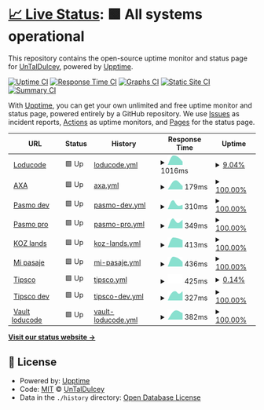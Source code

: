 # [📈 Live Status](https://UnTalDulcey.github.io/upptime-loducode): <!--live status--> **🟩 All systems operational**

This repository contains the open-source uptime monitor and status page for [UnTalDulcey](https://UnTalDulcey.github.io/upptime-loducode), powered by [Upptime](https://github.com/upptime/upptime).

[![Uptime CI](https://github.com/UnTalDulcey/upptime-loducode/workflows/Uptime%20CI/badge.svg)](https://github.com/UnTalDulcey/upptime-loducode/actions?query=workflow%3A%22Uptime+CI%22)
[![Response Time CI](https://github.com/UnTalDulcey/upptime-loducode/workflows/Response%20Time%20CI/badge.svg)](https://github.com/UnTalDulcey/upptime-loducode/actions?query=workflow%3A%22Response+Time+CI%22)
[![Graphs CI](https://github.com/UnTalDulcey/upptime-loducode/workflows/Graphs%20CI/badge.svg)](https://github.com/UnTalDulcey/upptime-loducode/actions?query=workflow%3A%22Graphs+CI%22)
[![Static Site CI](https://github.com/UnTalDulcey/upptime-loducode/workflows/Static%20Site%20CI/badge.svg)](https://github.com/UnTalDulcey/upptime-loducode/actions?query=workflow%3A%22Static+Site+CI%22)
[![Summary CI](https://github.com/UnTalDulcey/upptime-loducode/workflows/Summary%20CI/badge.svg)](https://github.com/UnTalDulcey/upptime-loducode/actions?query=workflow%3A%22Summary+CI%22)

With [Upptime](https://upptime.js.org), you can get your own unlimited and free uptime monitor and status page, powered entirely by a GitHub repository. We use [Issues](https://github.com/UnTalDulcey/upptime-loducode/issues) as incident reports, [Actions](https://github.com/UnTalDulcey/upptime-loducode/actions) as uptime monitors, and [Pages](https://UnTalDulcey.github.io/upptime-loducode) for the status page.

<!--start: status pages-->
<!-- This summary is generated by Upptime (https://github.com/upptime/upptime) -->
<!-- Do not edit this manually, your changes will be overwritten -->
<!-- prettier-ignore -->
| URL | Status | History | Response Time | Uptime |
| --- | ------ | ------- | ------------- | ------ |
| <img alt="" src="https://favicons.githubusercontent.com/loducode.com" height="13"> [Loducode](https://loducode.com/) | 🟩 Up | [loducode.yml](https://github.com/UnTalDulcey/upptime-loducode/commits/HEAD/history/loducode.yml) | <details><summary><img alt="Response time graph" src="./graphs/loducode/response-time-week.png" height="20"> 1016ms</summary><br><a href="https://UnTalDulcey.github.io/upptime-loducode/history/loducode"><img alt="Response time 1016" src="https://img.shields.io/endpoint?url=https%3A%2F%2Fraw.githubusercontent.com%2FUnTalDulcey%2Fupptime-loducode%2FHEAD%2Fapi%2Floducode%2Fresponse-time.json"></a><br><a href="https://UnTalDulcey.github.io/upptime-loducode/history/loducode"><img alt="24-hour response time 1016" src="https://img.shields.io/endpoint?url=https%3A%2F%2Fraw.githubusercontent.com%2FUnTalDulcey%2Fupptime-loducode%2FHEAD%2Fapi%2Floducode%2Fresponse-time-day.json"></a><br><a href="https://UnTalDulcey.github.io/upptime-loducode/history/loducode"><img alt="7-day response time 1016" src="https://img.shields.io/endpoint?url=https%3A%2F%2Fraw.githubusercontent.com%2FUnTalDulcey%2Fupptime-loducode%2FHEAD%2Fapi%2Floducode%2Fresponse-time-week.json"></a><br><a href="https://UnTalDulcey.github.io/upptime-loducode/history/loducode"><img alt="30-day response time 1016" src="https://img.shields.io/endpoint?url=https%3A%2F%2Fraw.githubusercontent.com%2FUnTalDulcey%2Fupptime-loducode%2FHEAD%2Fapi%2Floducode%2Fresponse-time-month.json"></a><br><a href="https://UnTalDulcey.github.io/upptime-loducode/history/loducode"><img alt="1-year response time 1016" src="https://img.shields.io/endpoint?url=https%3A%2F%2Fraw.githubusercontent.com%2FUnTalDulcey%2Fupptime-loducode%2FHEAD%2Fapi%2Floducode%2Fresponse-time-year.json"></a></details> | <details><summary><a href="https://UnTalDulcey.github.io/upptime-loducode/history/loducode">9.04%</a></summary><a href="https://UnTalDulcey.github.io/upptime-loducode/history/loducode"><img alt="All-time uptime 9.04%" src="https://img.shields.io/endpoint?url=https%3A%2F%2Fraw.githubusercontent.com%2FUnTalDulcey%2Fupptime-loducode%2FHEAD%2Fapi%2Floducode%2Fuptime.json"></a><br><a href="https://UnTalDulcey.github.io/upptime-loducode/history/loducode"><img alt="24-hour uptime 9.04%" src="https://img.shields.io/endpoint?url=https%3A%2F%2Fraw.githubusercontent.com%2FUnTalDulcey%2Fupptime-loducode%2FHEAD%2Fapi%2Floducode%2Fuptime-day.json"></a><br><a href="https://UnTalDulcey.github.io/upptime-loducode/history/loducode"><img alt="7-day uptime 9.04%" src="https://img.shields.io/endpoint?url=https%3A%2F%2Fraw.githubusercontent.com%2FUnTalDulcey%2Fupptime-loducode%2FHEAD%2Fapi%2Floducode%2Fuptime-week.json"></a><br><a href="https://UnTalDulcey.github.io/upptime-loducode/history/loducode"><img alt="30-day uptime 9.04%" src="https://img.shields.io/endpoint?url=https%3A%2F%2Fraw.githubusercontent.com%2FUnTalDulcey%2Fupptime-loducode%2FHEAD%2Fapi%2Floducode%2Fuptime-month.json"></a><br><a href="https://UnTalDulcey.github.io/upptime-loducode/history/loducode"><img alt="1-year uptime 9.04%" src="https://img.shields.io/endpoint?url=https%3A%2F%2Fraw.githubusercontent.com%2FUnTalDulcey%2Fupptime-loducode%2FHEAD%2Fapi%2Floducode%2Fuptime-year.json"></a></details>
| <img alt="" src="https://favicons.githubusercontent.com/axacolpatriabot.com" height="13"> [AXA](https://axacolpatriabot.com/69b16986-ff63-11ea-adc1-0242ac120002/) | 🟩 Up | [axa.yml](https://github.com/UnTalDulcey/upptime-loducode/commits/HEAD/history/axa.yml) | <details><summary><img alt="Response time graph" src="./graphs/axa/response-time-week.png" height="20"> 179ms</summary><br><a href="https://UnTalDulcey.github.io/upptime-loducode/history/axa"><img alt="Response time 179" src="https://img.shields.io/endpoint?url=https%3A%2F%2Fraw.githubusercontent.com%2FUnTalDulcey%2Fupptime-loducode%2FHEAD%2Fapi%2Faxa%2Fresponse-time.json"></a><br><a href="https://UnTalDulcey.github.io/upptime-loducode/history/axa"><img alt="24-hour response time 179" src="https://img.shields.io/endpoint?url=https%3A%2F%2Fraw.githubusercontent.com%2FUnTalDulcey%2Fupptime-loducode%2FHEAD%2Fapi%2Faxa%2Fresponse-time-day.json"></a><br><a href="https://UnTalDulcey.github.io/upptime-loducode/history/axa"><img alt="7-day response time 179" src="https://img.shields.io/endpoint?url=https%3A%2F%2Fraw.githubusercontent.com%2FUnTalDulcey%2Fupptime-loducode%2FHEAD%2Fapi%2Faxa%2Fresponse-time-week.json"></a><br><a href="https://UnTalDulcey.github.io/upptime-loducode/history/axa"><img alt="30-day response time 179" src="https://img.shields.io/endpoint?url=https%3A%2F%2Fraw.githubusercontent.com%2FUnTalDulcey%2Fupptime-loducode%2FHEAD%2Fapi%2Faxa%2Fresponse-time-month.json"></a><br><a href="https://UnTalDulcey.github.io/upptime-loducode/history/axa"><img alt="1-year response time 179" src="https://img.shields.io/endpoint?url=https%3A%2F%2Fraw.githubusercontent.com%2FUnTalDulcey%2Fupptime-loducode%2FHEAD%2Fapi%2Faxa%2Fresponse-time-year.json"></a></details> | <details><summary><a href="https://UnTalDulcey.github.io/upptime-loducode/history/axa">100.00%</a></summary><a href="https://UnTalDulcey.github.io/upptime-loducode/history/axa"><img alt="All-time uptime 100.00%" src="https://img.shields.io/endpoint?url=https%3A%2F%2Fraw.githubusercontent.com%2FUnTalDulcey%2Fupptime-loducode%2FHEAD%2Fapi%2Faxa%2Fuptime.json"></a><br><a href="https://UnTalDulcey.github.io/upptime-loducode/history/axa"><img alt="24-hour uptime 100.00%" src="https://img.shields.io/endpoint?url=https%3A%2F%2Fraw.githubusercontent.com%2FUnTalDulcey%2Fupptime-loducode%2FHEAD%2Fapi%2Faxa%2Fuptime-day.json"></a><br><a href="https://UnTalDulcey.github.io/upptime-loducode/history/axa"><img alt="7-day uptime 100.00%" src="https://img.shields.io/endpoint?url=https%3A%2F%2Fraw.githubusercontent.com%2FUnTalDulcey%2Fupptime-loducode%2FHEAD%2Fapi%2Faxa%2Fuptime-week.json"></a><br><a href="https://UnTalDulcey.github.io/upptime-loducode/history/axa"><img alt="30-day uptime 100.00%" src="https://img.shields.io/endpoint?url=https%3A%2F%2Fraw.githubusercontent.com%2FUnTalDulcey%2Fupptime-loducode%2FHEAD%2Fapi%2Faxa%2Fuptime-month.json"></a><br><a href="https://UnTalDulcey.github.io/upptime-loducode/history/axa"><img alt="1-year uptime 100.00%" src="https://img.shields.io/endpoint?url=https%3A%2F%2Fraw.githubusercontent.com%2FUnTalDulcey%2Fupptime-loducode%2FHEAD%2Fapi%2Faxa%2Fuptime-year.json"></a></details>
| <img alt="" src="https://favicons.githubusercontent.com/app.holaubi.org" height="13"> [Pasmo dev](https://app.holaubi.org/) | 🟩 Up | [pasmo-dev.yml](https://github.com/UnTalDulcey/upptime-loducode/commits/HEAD/history/pasmo-dev.yml) | <details><summary><img alt="Response time graph" src="./graphs/pasmo-dev/response-time-week.png" height="20"> 310ms</summary><br><a href="https://UnTalDulcey.github.io/upptime-loducode/history/pasmo-dev"><img alt="Response time 310" src="https://img.shields.io/endpoint?url=https%3A%2F%2Fraw.githubusercontent.com%2FUnTalDulcey%2Fupptime-loducode%2FHEAD%2Fapi%2Fpasmo-dev%2Fresponse-time.json"></a><br><a href="https://UnTalDulcey.github.io/upptime-loducode/history/pasmo-dev"><img alt="24-hour response time 310" src="https://img.shields.io/endpoint?url=https%3A%2F%2Fraw.githubusercontent.com%2FUnTalDulcey%2Fupptime-loducode%2FHEAD%2Fapi%2Fpasmo-dev%2Fresponse-time-day.json"></a><br><a href="https://UnTalDulcey.github.io/upptime-loducode/history/pasmo-dev"><img alt="7-day response time 310" src="https://img.shields.io/endpoint?url=https%3A%2F%2Fraw.githubusercontent.com%2FUnTalDulcey%2Fupptime-loducode%2FHEAD%2Fapi%2Fpasmo-dev%2Fresponse-time-week.json"></a><br><a href="https://UnTalDulcey.github.io/upptime-loducode/history/pasmo-dev"><img alt="30-day response time 310" src="https://img.shields.io/endpoint?url=https%3A%2F%2Fraw.githubusercontent.com%2FUnTalDulcey%2Fupptime-loducode%2FHEAD%2Fapi%2Fpasmo-dev%2Fresponse-time-month.json"></a><br><a href="https://UnTalDulcey.github.io/upptime-loducode/history/pasmo-dev"><img alt="1-year response time 310" src="https://img.shields.io/endpoint?url=https%3A%2F%2Fraw.githubusercontent.com%2FUnTalDulcey%2Fupptime-loducode%2FHEAD%2Fapi%2Fpasmo-dev%2Fresponse-time-year.json"></a></details> | <details><summary><a href="https://UnTalDulcey.github.io/upptime-loducode/history/pasmo-dev">100.00%</a></summary><a href="https://UnTalDulcey.github.io/upptime-loducode/history/pasmo-dev"><img alt="All-time uptime 100.00%" src="https://img.shields.io/endpoint?url=https%3A%2F%2Fraw.githubusercontent.com%2FUnTalDulcey%2Fupptime-loducode%2FHEAD%2Fapi%2Fpasmo-dev%2Fuptime.json"></a><br><a href="https://UnTalDulcey.github.io/upptime-loducode/history/pasmo-dev"><img alt="24-hour uptime 100.00%" src="https://img.shields.io/endpoint?url=https%3A%2F%2Fraw.githubusercontent.com%2FUnTalDulcey%2Fupptime-loducode%2FHEAD%2Fapi%2Fpasmo-dev%2Fuptime-day.json"></a><br><a href="https://UnTalDulcey.github.io/upptime-loducode/history/pasmo-dev"><img alt="7-day uptime 100.00%" src="https://img.shields.io/endpoint?url=https%3A%2F%2Fraw.githubusercontent.com%2FUnTalDulcey%2Fupptime-loducode%2FHEAD%2Fapi%2Fpasmo-dev%2Fuptime-week.json"></a><br><a href="https://UnTalDulcey.github.io/upptime-loducode/history/pasmo-dev"><img alt="30-day uptime 100.00%" src="https://img.shields.io/endpoint?url=https%3A%2F%2Fraw.githubusercontent.com%2FUnTalDulcey%2Fupptime-loducode%2FHEAD%2Fapi%2Fpasmo-dev%2Fuptime-month.json"></a><br><a href="https://UnTalDulcey.github.io/upptime-loducode/history/pasmo-dev"><img alt="1-year uptime 100.00%" src="https://img.shields.io/endpoint?url=https%3A%2F%2Fraw.githubusercontent.com%2FUnTalDulcey%2Fupptime-loducode%2FHEAD%2Fapi%2Fpasmo-dev%2Fuptime-year.json"></a></details>
| <img alt="" src="https://favicons.githubusercontent.com/chatbot.holaubi.org" height="13"> [Pasmo pro](https://chatbot.holaubi.org/) | 🟩 Up | [pasmo-pro.yml](https://github.com/UnTalDulcey/upptime-loducode/commits/HEAD/history/pasmo-pro.yml) | <details><summary><img alt="Response time graph" src="./graphs/pasmo-pro/response-time-week.png" height="20"> 349ms</summary><br><a href="https://UnTalDulcey.github.io/upptime-loducode/history/pasmo-pro"><img alt="Response time 349" src="https://img.shields.io/endpoint?url=https%3A%2F%2Fraw.githubusercontent.com%2FUnTalDulcey%2Fupptime-loducode%2FHEAD%2Fapi%2Fpasmo-pro%2Fresponse-time.json"></a><br><a href="https://UnTalDulcey.github.io/upptime-loducode/history/pasmo-pro"><img alt="24-hour response time 349" src="https://img.shields.io/endpoint?url=https%3A%2F%2Fraw.githubusercontent.com%2FUnTalDulcey%2Fupptime-loducode%2FHEAD%2Fapi%2Fpasmo-pro%2Fresponse-time-day.json"></a><br><a href="https://UnTalDulcey.github.io/upptime-loducode/history/pasmo-pro"><img alt="7-day response time 349" src="https://img.shields.io/endpoint?url=https%3A%2F%2Fraw.githubusercontent.com%2FUnTalDulcey%2Fupptime-loducode%2FHEAD%2Fapi%2Fpasmo-pro%2Fresponse-time-week.json"></a><br><a href="https://UnTalDulcey.github.io/upptime-loducode/history/pasmo-pro"><img alt="30-day response time 349" src="https://img.shields.io/endpoint?url=https%3A%2F%2Fraw.githubusercontent.com%2FUnTalDulcey%2Fupptime-loducode%2FHEAD%2Fapi%2Fpasmo-pro%2Fresponse-time-month.json"></a><br><a href="https://UnTalDulcey.github.io/upptime-loducode/history/pasmo-pro"><img alt="1-year response time 349" src="https://img.shields.io/endpoint?url=https%3A%2F%2Fraw.githubusercontent.com%2FUnTalDulcey%2Fupptime-loducode%2FHEAD%2Fapi%2Fpasmo-pro%2Fresponse-time-year.json"></a></details> | <details><summary><a href="https://UnTalDulcey.github.io/upptime-loducode/history/pasmo-pro">100.00%</a></summary><a href="https://UnTalDulcey.github.io/upptime-loducode/history/pasmo-pro"><img alt="All-time uptime 100.00%" src="https://img.shields.io/endpoint?url=https%3A%2F%2Fraw.githubusercontent.com%2FUnTalDulcey%2Fupptime-loducode%2FHEAD%2Fapi%2Fpasmo-pro%2Fuptime.json"></a><br><a href="https://UnTalDulcey.github.io/upptime-loducode/history/pasmo-pro"><img alt="24-hour uptime 100.00%" src="https://img.shields.io/endpoint?url=https%3A%2F%2Fraw.githubusercontent.com%2FUnTalDulcey%2Fupptime-loducode%2FHEAD%2Fapi%2Fpasmo-pro%2Fuptime-day.json"></a><br><a href="https://UnTalDulcey.github.io/upptime-loducode/history/pasmo-pro"><img alt="7-day uptime 100.00%" src="https://img.shields.io/endpoint?url=https%3A%2F%2Fraw.githubusercontent.com%2FUnTalDulcey%2Fupptime-loducode%2FHEAD%2Fapi%2Fpasmo-pro%2Fuptime-week.json"></a><br><a href="https://UnTalDulcey.github.io/upptime-loducode/history/pasmo-pro"><img alt="30-day uptime 100.00%" src="https://img.shields.io/endpoint?url=https%3A%2F%2Fraw.githubusercontent.com%2FUnTalDulcey%2Fupptime-loducode%2FHEAD%2Fapi%2Fpasmo-pro%2Fuptime-month.json"></a><br><a href="https://UnTalDulcey.github.io/upptime-loducode/history/pasmo-pro"><img alt="1-year uptime 100.00%" src="https://img.shields.io/endpoint?url=https%3A%2F%2Fraw.githubusercontent.com%2FUnTalDulcey%2Fupptime-loducode%2FHEAD%2Fapi%2Fpasmo-pro%2Fuptime-year.json"></a></details>
| <img alt="" src="https://favicons.githubusercontent.com/kingdom-of-zoe.loducode.com" height="13"> [KOZ lands](https://kingdom-of-zoe.loducode.com/es/lands/) | 🟩 Up | [koz-lands.yml](https://github.com/UnTalDulcey/upptime-loducode/commits/HEAD/history/koz-lands.yml) | <details><summary><img alt="Response time graph" src="./graphs/koz-lands/response-time-week.png" height="20"> 413ms</summary><br><a href="https://UnTalDulcey.github.io/upptime-loducode/history/koz-lands"><img alt="Response time 413" src="https://img.shields.io/endpoint?url=https%3A%2F%2Fraw.githubusercontent.com%2FUnTalDulcey%2Fupptime-loducode%2FHEAD%2Fapi%2Fkoz-lands%2Fresponse-time.json"></a><br><a href="https://UnTalDulcey.github.io/upptime-loducode/history/koz-lands"><img alt="24-hour response time 413" src="https://img.shields.io/endpoint?url=https%3A%2F%2Fraw.githubusercontent.com%2FUnTalDulcey%2Fupptime-loducode%2FHEAD%2Fapi%2Fkoz-lands%2Fresponse-time-day.json"></a><br><a href="https://UnTalDulcey.github.io/upptime-loducode/history/koz-lands"><img alt="7-day response time 413" src="https://img.shields.io/endpoint?url=https%3A%2F%2Fraw.githubusercontent.com%2FUnTalDulcey%2Fupptime-loducode%2FHEAD%2Fapi%2Fkoz-lands%2Fresponse-time-week.json"></a><br><a href="https://UnTalDulcey.github.io/upptime-loducode/history/koz-lands"><img alt="30-day response time 413" src="https://img.shields.io/endpoint?url=https%3A%2F%2Fraw.githubusercontent.com%2FUnTalDulcey%2Fupptime-loducode%2FHEAD%2Fapi%2Fkoz-lands%2Fresponse-time-month.json"></a><br><a href="https://UnTalDulcey.github.io/upptime-loducode/history/koz-lands"><img alt="1-year response time 413" src="https://img.shields.io/endpoint?url=https%3A%2F%2Fraw.githubusercontent.com%2FUnTalDulcey%2Fupptime-loducode%2FHEAD%2Fapi%2Fkoz-lands%2Fresponse-time-year.json"></a></details> | <details><summary><a href="https://UnTalDulcey.github.io/upptime-loducode/history/koz-lands">100.00%</a></summary><a href="https://UnTalDulcey.github.io/upptime-loducode/history/koz-lands"><img alt="All-time uptime 100.00%" src="https://img.shields.io/endpoint?url=https%3A%2F%2Fraw.githubusercontent.com%2FUnTalDulcey%2Fupptime-loducode%2FHEAD%2Fapi%2Fkoz-lands%2Fuptime.json"></a><br><a href="https://UnTalDulcey.github.io/upptime-loducode/history/koz-lands"><img alt="24-hour uptime 100.00%" src="https://img.shields.io/endpoint?url=https%3A%2F%2Fraw.githubusercontent.com%2FUnTalDulcey%2Fupptime-loducode%2FHEAD%2Fapi%2Fkoz-lands%2Fuptime-day.json"></a><br><a href="https://UnTalDulcey.github.io/upptime-loducode/history/koz-lands"><img alt="7-day uptime 100.00%" src="https://img.shields.io/endpoint?url=https%3A%2F%2Fraw.githubusercontent.com%2FUnTalDulcey%2Fupptime-loducode%2FHEAD%2Fapi%2Fkoz-lands%2Fuptime-week.json"></a><br><a href="https://UnTalDulcey.github.io/upptime-loducode/history/koz-lands"><img alt="30-day uptime 100.00%" src="https://img.shields.io/endpoint?url=https%3A%2F%2Fraw.githubusercontent.com%2FUnTalDulcey%2Fupptime-loducode%2FHEAD%2Fapi%2Fkoz-lands%2Fuptime-month.json"></a><br><a href="https://UnTalDulcey.github.io/upptime-loducode/history/koz-lands"><img alt="1-year uptime 100.00%" src="https://img.shields.io/endpoint?url=https%3A%2F%2Fraw.githubusercontent.com%2FUnTalDulcey%2Fupptime-loducode%2FHEAD%2Fapi%2Fkoz-lands%2Fuptime-year.json"></a></details>
| <img alt="" src="https://favicons.githubusercontent.com/mi-pasaje.loducode.com" height="13"> [Mi pasaje](https://mi-pasaje.loducode.com/) | 🟩 Up | [mi-pasaje.yml](https://github.com/UnTalDulcey/upptime-loducode/commits/HEAD/history/mi-pasaje.yml) | <details><summary><img alt="Response time graph" src="./graphs/mi-pasaje/response-time-week.png" height="20"> 436ms</summary><br><a href="https://UnTalDulcey.github.io/upptime-loducode/history/mi-pasaje"><img alt="Response time 436" src="https://img.shields.io/endpoint?url=https%3A%2F%2Fraw.githubusercontent.com%2FUnTalDulcey%2Fupptime-loducode%2FHEAD%2Fapi%2Fmi-pasaje%2Fresponse-time.json"></a><br><a href="https://UnTalDulcey.github.io/upptime-loducode/history/mi-pasaje"><img alt="24-hour response time 436" src="https://img.shields.io/endpoint?url=https%3A%2F%2Fraw.githubusercontent.com%2FUnTalDulcey%2Fupptime-loducode%2FHEAD%2Fapi%2Fmi-pasaje%2Fresponse-time-day.json"></a><br><a href="https://UnTalDulcey.github.io/upptime-loducode/history/mi-pasaje"><img alt="7-day response time 436" src="https://img.shields.io/endpoint?url=https%3A%2F%2Fraw.githubusercontent.com%2FUnTalDulcey%2Fupptime-loducode%2FHEAD%2Fapi%2Fmi-pasaje%2Fresponse-time-week.json"></a><br><a href="https://UnTalDulcey.github.io/upptime-loducode/history/mi-pasaje"><img alt="30-day response time 436" src="https://img.shields.io/endpoint?url=https%3A%2F%2Fraw.githubusercontent.com%2FUnTalDulcey%2Fupptime-loducode%2FHEAD%2Fapi%2Fmi-pasaje%2Fresponse-time-month.json"></a><br><a href="https://UnTalDulcey.github.io/upptime-loducode/history/mi-pasaje"><img alt="1-year response time 436" src="https://img.shields.io/endpoint?url=https%3A%2F%2Fraw.githubusercontent.com%2FUnTalDulcey%2Fupptime-loducode%2FHEAD%2Fapi%2Fmi-pasaje%2Fresponse-time-year.json"></a></details> | <details><summary><a href="https://UnTalDulcey.github.io/upptime-loducode/history/mi-pasaje">100.00%</a></summary><a href="https://UnTalDulcey.github.io/upptime-loducode/history/mi-pasaje"><img alt="All-time uptime 100.00%" src="https://img.shields.io/endpoint?url=https%3A%2F%2Fraw.githubusercontent.com%2FUnTalDulcey%2Fupptime-loducode%2FHEAD%2Fapi%2Fmi-pasaje%2Fuptime.json"></a><br><a href="https://UnTalDulcey.github.io/upptime-loducode/history/mi-pasaje"><img alt="24-hour uptime 100.00%" src="https://img.shields.io/endpoint?url=https%3A%2F%2Fraw.githubusercontent.com%2FUnTalDulcey%2Fupptime-loducode%2FHEAD%2Fapi%2Fmi-pasaje%2Fuptime-day.json"></a><br><a href="https://UnTalDulcey.github.io/upptime-loducode/history/mi-pasaje"><img alt="7-day uptime 100.00%" src="https://img.shields.io/endpoint?url=https%3A%2F%2Fraw.githubusercontent.com%2FUnTalDulcey%2Fupptime-loducode%2FHEAD%2Fapi%2Fmi-pasaje%2Fuptime-week.json"></a><br><a href="https://UnTalDulcey.github.io/upptime-loducode/history/mi-pasaje"><img alt="30-day uptime 100.00%" src="https://img.shields.io/endpoint?url=https%3A%2F%2Fraw.githubusercontent.com%2FUnTalDulcey%2Fupptime-loducode%2FHEAD%2Fapi%2Fmi-pasaje%2Fuptime-month.json"></a><br><a href="https://UnTalDulcey.github.io/upptime-loducode/history/mi-pasaje"><img alt="1-year uptime 100.00%" src="https://img.shields.io/endpoint?url=https%3A%2F%2Fraw.githubusercontent.com%2FUnTalDulcey%2Fupptime-loducode%2FHEAD%2Fapi%2Fmi-pasaje%2Fuptime-year.json"></a></details>
| <img alt="" src="https://favicons.githubusercontent.com/tipsco.com" height="13"> [Tipsco](https://tipsco.com/es/products/) | 🟩 Up | [tipsco.yml](https://github.com/UnTalDulcey/upptime-loducode/commits/HEAD/history/tipsco.yml) | <details><summary><img alt="Response time graph" src="./graphs/tipsco/response-time-week.png" height="20"> 425ms</summary><br><a href="https://UnTalDulcey.github.io/upptime-loducode/history/tipsco"><img alt="Response time 425" src="https://img.shields.io/endpoint?url=https%3A%2F%2Fraw.githubusercontent.com%2FUnTalDulcey%2Fupptime-loducode%2FHEAD%2Fapi%2Ftipsco%2Fresponse-time.json"></a><br><a href="https://UnTalDulcey.github.io/upptime-loducode/history/tipsco"><img alt="24-hour response time 425" src="https://img.shields.io/endpoint?url=https%3A%2F%2Fraw.githubusercontent.com%2FUnTalDulcey%2Fupptime-loducode%2FHEAD%2Fapi%2Ftipsco%2Fresponse-time-day.json"></a><br><a href="https://UnTalDulcey.github.io/upptime-loducode/history/tipsco"><img alt="7-day response time 425" src="https://img.shields.io/endpoint?url=https%3A%2F%2Fraw.githubusercontent.com%2FUnTalDulcey%2Fupptime-loducode%2FHEAD%2Fapi%2Ftipsco%2Fresponse-time-week.json"></a><br><a href="https://UnTalDulcey.github.io/upptime-loducode/history/tipsco"><img alt="30-day response time 425" src="https://img.shields.io/endpoint?url=https%3A%2F%2Fraw.githubusercontent.com%2FUnTalDulcey%2Fupptime-loducode%2FHEAD%2Fapi%2Ftipsco%2Fresponse-time-month.json"></a><br><a href="https://UnTalDulcey.github.io/upptime-loducode/history/tipsco"><img alt="1-year response time 425" src="https://img.shields.io/endpoint?url=https%3A%2F%2Fraw.githubusercontent.com%2FUnTalDulcey%2Fupptime-loducode%2FHEAD%2Fapi%2Ftipsco%2Fresponse-time-year.json"></a></details> | <details><summary><a href="https://UnTalDulcey.github.io/upptime-loducode/history/tipsco">0.14%</a></summary><a href="https://UnTalDulcey.github.io/upptime-loducode/history/tipsco"><img alt="All-time uptime 0.14%" src="https://img.shields.io/endpoint?url=https%3A%2F%2Fraw.githubusercontent.com%2FUnTalDulcey%2Fupptime-loducode%2FHEAD%2Fapi%2Ftipsco%2Fuptime.json"></a><br><a href="https://UnTalDulcey.github.io/upptime-loducode/history/tipsco"><img alt="24-hour uptime 0.14%" src="https://img.shields.io/endpoint?url=https%3A%2F%2Fraw.githubusercontent.com%2FUnTalDulcey%2Fupptime-loducode%2FHEAD%2Fapi%2Ftipsco%2Fuptime-day.json"></a><br><a href="https://UnTalDulcey.github.io/upptime-loducode/history/tipsco"><img alt="7-day uptime 0.14%" src="https://img.shields.io/endpoint?url=https%3A%2F%2Fraw.githubusercontent.com%2FUnTalDulcey%2Fupptime-loducode%2FHEAD%2Fapi%2Ftipsco%2Fuptime-week.json"></a><br><a href="https://UnTalDulcey.github.io/upptime-loducode/history/tipsco"><img alt="30-day uptime 0.14%" src="https://img.shields.io/endpoint?url=https%3A%2F%2Fraw.githubusercontent.com%2FUnTalDulcey%2Fupptime-loducode%2FHEAD%2Fapi%2Ftipsco%2Fuptime-month.json"></a><br><a href="https://UnTalDulcey.github.io/upptime-loducode/history/tipsco"><img alt="1-year uptime 0.14%" src="https://img.shields.io/endpoint?url=https%3A%2F%2Fraw.githubusercontent.com%2FUnTalDulcey%2Fupptime-loducode%2FHEAD%2Fapi%2Ftipsco%2Fuptime-year.json"></a></details>
| <img alt="" src="https://favicons.githubusercontent.com/3.145.1.238" height="13"> [Tipsco dev](http://3.145.1.238:30003/es/) | 🟩 Up | [tipsco-dev.yml](https://github.com/UnTalDulcey/upptime-loducode/commits/HEAD/history/tipsco-dev.yml) | <details><summary><img alt="Response time graph" src="./graphs/tipsco-dev/response-time-week.png" height="20"> 327ms</summary><br><a href="https://UnTalDulcey.github.io/upptime-loducode/history/tipsco-dev"><img alt="Response time 327" src="https://img.shields.io/endpoint?url=https%3A%2F%2Fraw.githubusercontent.com%2FUnTalDulcey%2Fupptime-loducode%2FHEAD%2Fapi%2Ftipsco-dev%2Fresponse-time.json"></a><br><a href="https://UnTalDulcey.github.io/upptime-loducode/history/tipsco-dev"><img alt="24-hour response time 327" src="https://img.shields.io/endpoint?url=https%3A%2F%2Fraw.githubusercontent.com%2FUnTalDulcey%2Fupptime-loducode%2FHEAD%2Fapi%2Ftipsco-dev%2Fresponse-time-day.json"></a><br><a href="https://UnTalDulcey.github.io/upptime-loducode/history/tipsco-dev"><img alt="7-day response time 327" src="https://img.shields.io/endpoint?url=https%3A%2F%2Fraw.githubusercontent.com%2FUnTalDulcey%2Fupptime-loducode%2FHEAD%2Fapi%2Ftipsco-dev%2Fresponse-time-week.json"></a><br><a href="https://UnTalDulcey.github.io/upptime-loducode/history/tipsco-dev"><img alt="30-day response time 327" src="https://img.shields.io/endpoint?url=https%3A%2F%2Fraw.githubusercontent.com%2FUnTalDulcey%2Fupptime-loducode%2FHEAD%2Fapi%2Ftipsco-dev%2Fresponse-time-month.json"></a><br><a href="https://UnTalDulcey.github.io/upptime-loducode/history/tipsco-dev"><img alt="1-year response time 327" src="https://img.shields.io/endpoint?url=https%3A%2F%2Fraw.githubusercontent.com%2FUnTalDulcey%2Fupptime-loducode%2FHEAD%2Fapi%2Ftipsco-dev%2Fresponse-time-year.json"></a></details> | <details><summary><a href="https://UnTalDulcey.github.io/upptime-loducode/history/tipsco-dev">100.00%</a></summary><a href="https://UnTalDulcey.github.io/upptime-loducode/history/tipsco-dev"><img alt="All-time uptime 100.00%" src="https://img.shields.io/endpoint?url=https%3A%2F%2Fraw.githubusercontent.com%2FUnTalDulcey%2Fupptime-loducode%2FHEAD%2Fapi%2Ftipsco-dev%2Fuptime.json"></a><br><a href="https://UnTalDulcey.github.io/upptime-loducode/history/tipsco-dev"><img alt="24-hour uptime 100.00%" src="https://img.shields.io/endpoint?url=https%3A%2F%2Fraw.githubusercontent.com%2FUnTalDulcey%2Fupptime-loducode%2FHEAD%2Fapi%2Ftipsco-dev%2Fuptime-day.json"></a><br><a href="https://UnTalDulcey.github.io/upptime-loducode/history/tipsco-dev"><img alt="7-day uptime 100.00%" src="https://img.shields.io/endpoint?url=https%3A%2F%2Fraw.githubusercontent.com%2FUnTalDulcey%2Fupptime-loducode%2FHEAD%2Fapi%2Ftipsco-dev%2Fuptime-week.json"></a><br><a href="https://UnTalDulcey.github.io/upptime-loducode/history/tipsco-dev"><img alt="30-day uptime 100.00%" src="https://img.shields.io/endpoint?url=https%3A%2F%2Fraw.githubusercontent.com%2FUnTalDulcey%2Fupptime-loducode%2FHEAD%2Fapi%2Ftipsco-dev%2Fuptime-month.json"></a><br><a href="https://UnTalDulcey.github.io/upptime-loducode/history/tipsco-dev"><img alt="1-year uptime 100.00%" src="https://img.shields.io/endpoint?url=https%3A%2F%2Fraw.githubusercontent.com%2FUnTalDulcey%2Fupptime-loducode%2FHEAD%2Fapi%2Ftipsco-dev%2Fuptime-year.json"></a></details>
| <img alt="" src="https://favicons.githubusercontent.com/vault.loducode.com" height="13"> [Vault loducode](https://vault.loducode.com/ui/vault/auth/) | 🟩 Up | [vault-loducode.yml](https://github.com/UnTalDulcey/upptime-loducode/commits/HEAD/history/vault-loducode.yml) | <details><summary><img alt="Response time graph" src="./graphs/vault-loducode/response-time-week.png" height="20"> 382ms</summary><br><a href="https://UnTalDulcey.github.io/upptime-loducode/history/vault-loducode"><img alt="Response time 382" src="https://img.shields.io/endpoint?url=https%3A%2F%2Fraw.githubusercontent.com%2FUnTalDulcey%2Fupptime-loducode%2FHEAD%2Fapi%2Fvault-loducode%2Fresponse-time.json"></a><br><a href="https://UnTalDulcey.github.io/upptime-loducode/history/vault-loducode"><img alt="24-hour response time 382" src="https://img.shields.io/endpoint?url=https%3A%2F%2Fraw.githubusercontent.com%2FUnTalDulcey%2Fupptime-loducode%2FHEAD%2Fapi%2Fvault-loducode%2Fresponse-time-day.json"></a><br><a href="https://UnTalDulcey.github.io/upptime-loducode/history/vault-loducode"><img alt="7-day response time 382" src="https://img.shields.io/endpoint?url=https%3A%2F%2Fraw.githubusercontent.com%2FUnTalDulcey%2Fupptime-loducode%2FHEAD%2Fapi%2Fvault-loducode%2Fresponse-time-week.json"></a><br><a href="https://UnTalDulcey.github.io/upptime-loducode/history/vault-loducode"><img alt="30-day response time 382" src="https://img.shields.io/endpoint?url=https%3A%2F%2Fraw.githubusercontent.com%2FUnTalDulcey%2Fupptime-loducode%2FHEAD%2Fapi%2Fvault-loducode%2Fresponse-time-month.json"></a><br><a href="https://UnTalDulcey.github.io/upptime-loducode/history/vault-loducode"><img alt="1-year response time 382" src="https://img.shields.io/endpoint?url=https%3A%2F%2Fraw.githubusercontent.com%2FUnTalDulcey%2Fupptime-loducode%2FHEAD%2Fapi%2Fvault-loducode%2Fresponse-time-year.json"></a></details> | <details><summary><a href="https://UnTalDulcey.github.io/upptime-loducode/history/vault-loducode">100.00%</a></summary><a href="https://UnTalDulcey.github.io/upptime-loducode/history/vault-loducode"><img alt="All-time uptime 100.00%" src="https://img.shields.io/endpoint?url=https%3A%2F%2Fraw.githubusercontent.com%2FUnTalDulcey%2Fupptime-loducode%2FHEAD%2Fapi%2Fvault-loducode%2Fuptime.json"></a><br><a href="https://UnTalDulcey.github.io/upptime-loducode/history/vault-loducode"><img alt="24-hour uptime 100.00%" src="https://img.shields.io/endpoint?url=https%3A%2F%2Fraw.githubusercontent.com%2FUnTalDulcey%2Fupptime-loducode%2FHEAD%2Fapi%2Fvault-loducode%2Fuptime-day.json"></a><br><a href="https://UnTalDulcey.github.io/upptime-loducode/history/vault-loducode"><img alt="7-day uptime 100.00%" src="https://img.shields.io/endpoint?url=https%3A%2F%2Fraw.githubusercontent.com%2FUnTalDulcey%2Fupptime-loducode%2FHEAD%2Fapi%2Fvault-loducode%2Fuptime-week.json"></a><br><a href="https://UnTalDulcey.github.io/upptime-loducode/history/vault-loducode"><img alt="30-day uptime 100.00%" src="https://img.shields.io/endpoint?url=https%3A%2F%2Fraw.githubusercontent.com%2FUnTalDulcey%2Fupptime-loducode%2FHEAD%2Fapi%2Fvault-loducode%2Fuptime-month.json"></a><br><a href="https://UnTalDulcey.github.io/upptime-loducode/history/vault-loducode"><img alt="1-year uptime 100.00%" src="https://img.shields.io/endpoint?url=https%3A%2F%2Fraw.githubusercontent.com%2FUnTalDulcey%2Fupptime-loducode%2FHEAD%2Fapi%2Fvault-loducode%2Fuptime-year.json"></a></details>

<!--end: status pages-->

[**Visit our status website →**](https://UnTalDulcey.github.io/upptime-loducode)

## 📄 License

- Powered by: [Upptime](https://github.com/upptime/upptime)
- Code: [MIT](./LICENSE) © [UnTalDulcey](https://UnTalDulcey.github.io/upptime-loducode)
- Data in the `./history` directory: [Open Database License](https://opendatacommons.org/licenses/odbl/1-0/)
